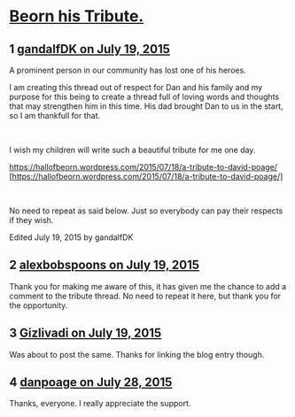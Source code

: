 # [Beorn his Tribute.](https://community.fantasyflightgames.com/topic/182838-beorn-his-tribute/)

## 1 [gandalfDK on July 19, 2015](https://community.fantasyflightgames.com/topic/182838-beorn-his-tribute/?do=findComment&comment=1697208)

A prominent person in our community has lost one of his heroes.

I am creating this thread out of respect for Dan and his family and my purpose for this being to create a thread full of loving words and thoughts that may strengthen him in this time. His dad brought Dan to us in the start, so I am thankfull for that.

 

I wish my children will write such a beautiful tribute for me one day.

https://hallofbeorn.wordpress.com/2015/07/18/a-tribute-to-david-poage/ [https://hallofbeorn.wordpress.com/2015/07/18/a-tribute-to-david-poage/]

 

No need to repeat as said below. Just so everybody can pay their respects if they wish.

Edited July 19, 2015 by gandalfDK

## 2 [alexbobspoons on July 19, 2015](https://community.fantasyflightgames.com/topic/182838-beorn-his-tribute/?do=findComment&comment=1697257)

Thank you for making me aware of this, it has given me the chance to add a comment to the tribute thread. No need to repeat it here, but thank you for the opportunity.

## 3 [Gizlivadi on July 19, 2015](https://community.fantasyflightgames.com/topic/182838-beorn-his-tribute/?do=findComment&comment=1697264)

Was about to post the same. Thanks for linking the blog entry though.

## 4 [danpoage on July 28, 2015](https://community.fantasyflightgames.com/topic/182838-beorn-his-tribute/?do=findComment&comment=1707135)

Thanks, everyone. I really appreciate the support.

